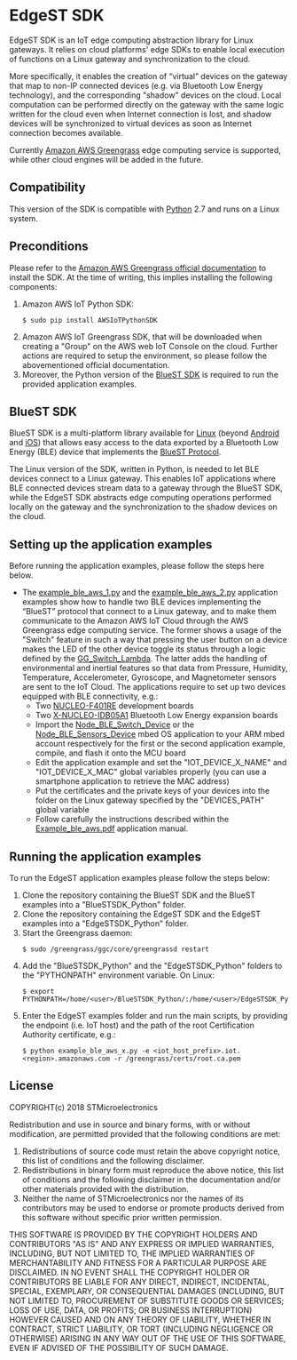 # EdgeST SDK

EdgeST SDK is an IoT edge computing abstraction library for Linux gateways. It relies on cloud platforms' edge SDKs to enable local execution of functions on a Linux gateway and synchronization to the cloud.

More specifically, it enables the creation of “virtual” devices on the gateway that map to non-IP connected devices (e.g. via Bluetooth Low Energy technology), and the corresponding "shadow" devices on the cloud. Local computation can be performed directly on the gateway with the same logic written for the cloud even when Internet connection is lost, and shadow devices will be synchronized to virtual devices as soon as Internet connection becomes available.

Currently [Amazon AWS Greengrass](https://aws.amazon.com/it/greengrass/) edge computing service is supported, while other cloud engines will be added in the future.


## Compatibility
This version of the SDK is compatible with [Python](https://www.python.org/) 2.7 and runs on a Linux system.


## Preconditions
Please refer to the [Amazon AWS Greengrass official documentation](https://docs.aws.amazon.com/greengrass/latest/developerguide/what-is-gg.html) to install the SDK. At the time of writing, this implies installing the following components:
 1. Amazon AWS IoT Python SDK:
    ```Shell
    $ sudo pip install AWSIoTPythonSDK
    ```
 2. Amazon AWS IoT Greengrass SDK, that will be downloaded when creating a "Group" on the AWS web IoT Console on the cloud. Further actions are required to setup the environment, so please follow the abovementioned official documentation.
 3. Moreover, the Python version of the [BlueST SDK](https://github.com/STMicroelectronics-CentralLabs/EdgeSTSDK_Python#bluest-sdk) is required to run the provided application examples.


## BlueST SDK
BlueST SDK is a multi-platform library available for [Linux](https://github.com/STMicroelectronics-CentralLabs/BlueSTSDK_Python) (beyond [Android](https://github.com/STMicroelectronics-CentralLabs/BlueSTSDK_Android) and [iOS](https://github.com/STMicroelectronics-CentralLabs/BlueSTSDK_iOS)) that allows easy access to the data exported by a Bluetooth Low Energy (BLE) device that implements the [BlueST Protocol](https://github.com/STMicroelectronics-CentralLabs/BlueSTSDK_Python#bluest-protocol).

The Linux version of the SDK, written in Python, is needed to let BLE devices connect to a Linux gateway. This enables IoT applications where BLE connected devices stream data to a gateway through the BlueST SDK, while the EdgeST SDK abstracts edge computing operations performed locally on the gateway and the synchronization to the shadow devices on the cloud.


## Setting up the application examples
Before running the application examples, please follow the steps here below.
 * The [example_ble_aws_1.py](https://github.com/STMicroelectronics-CentralLabs/EdgeSTSDK_Python/blob/master/edge_st_examples/aws/example_ble_aws_1.py) and the [example_ble_aws_2.py](https://github.com/STMicroelectronics-CentralLabs/EdgeSTSDK_Python/blob/master/edge_st_examples/aws/example_ble_aws_2.py) application examples show how to handle two BLE devices implementing the “BlueST” protocol that connect to a Linux gateway, and to make them communicate to the Amazon AWS IoT Cloud through the AWS Greengrass edge computing service. The former shows a usage of the "Switch" feature in such a way that pressing the user button on a device makes the LED of the other device toggle its status through a logic defined by the [GG_Switch_Lambda](https://github.com/STMicroelectronics-CentralLabs/EdgeSTSDK_Python/blob/master/edge_st_examples/aws/GG_Switch_Lambda.py). The latter adds the handling of environmental and inertial features so that data from Pressure, Humidity, Temperature, Accelerometer, Gyroscope, and Magnetometer sensors are sent to the IoT Cloud. The applications require to set up two devices equipped with BLE connectivity, e.g.:
   * Two [NUCLEO-F401RE](http://www.st.com/content/st_com/en/products/evaluation-tools/product-evaluation-tools/mcu-eval-tools/stm32-mcu-eval-tools/stm32-mcu-nucleo/nucleo-f401re.html) development boards
   * Two [X-NUCLEO-IDB05A1](http://www.st.com/content/st_com/en/products/ecosystems/stm32-open-development-environment/stm32-nucleo-expansion-boards/stm32-ode-connect-hw/x-nucleo-idb05a1.html) Bluetooth Low Energy expansion boards
   * Import the [Node_BLE_Switch_Device](https://os.mbed.com/teams/ST/code/Node_BLE_Switch_Device/) or the [Node_BLE_Sensors_Device](https://os.mbed.com/teams/ST/code/Node_BLE_Sensors_Device/) mbed OS application to your ARM mbed account respectively for the first or the second application example, compile, and flash it onto the MCU board
   * Edit the application example and set the "IOT_DEVICE_X_NAME" and "IOT_DEVICE_X_MAC" global variables properly (you can use a smartphone application to retrieve the MAC address)
   * Put the certificates and the private keys of your devices into the folder on the Linux gateway specified by the "DEVICES_PATH" global variable
   * Follow carefully the instructions described within the [Example_ble_aws.pdf](https://github.com/STMicroelectronics-CentralLabs/EdgeSTSDK_Python/blob/master/edge_st_examples/aws/Example_ble_aws.pdf) application manual.


## Running the application examples
To run the EdgeST application examples please follow the steps below:
 1. Clone the repository containing the BlueST SDK and the BlueST examples into a "BlueSTSDK_Python" folder.
 2. Clone the repository containing the EdgeST SDK and the EdgeST examples into a "EdgeSTSDK_Python" folder.
 3. Start the Greengrass daemon:
    ```Shell
    $ sudo /greengrass/ggc/core/greengrassd restart
    ```
 4. Add the "BlueSTSDK_Python" and the "EdgeSTSDK_Python" folders to the "PYTHONPATH" environment variable. On Linux:
    ```Shell
    $ export PYTHONPATH=/home/<user>/BlueSTSDK_Python/:/home/<user>/EdgeSTSDK_Python/
    ```
 5. Enter the EdgeST examples folder and run the main scripts, by providing the endpoint (i.e. IoT host) and the path of the root Certification Authority certificate, e.g.:
    ```Shell
    $ python example_ble_aws_x.py -e <iot_host_prefix>.iot.<region>.amazonaws.com -r /greengrass/certs/root.ca.pem
    ```


## License
COPYRIGHT(c) 2018 STMicroelectronics

Redistribution and use in source and binary forms, with or without
modification, are permitted provided that the following conditions are met:
  1. Redistributions of source code must retain the above copyright notice,
     this list of conditions and the following disclaimer.
  2. Redistributions in binary form must reproduce the above 
     notice, this list of conditions and the following disclaimer in the
     documentation and/or other materials provided with the distribution.
  3. Neither the name of STMicroelectronics nor the names of its
     contributors may be used to endorse or promote products derived from
     this software without specific prior written permission.

THIS SOFTWARE IS PROVIDED BY THE COPYRIGHT HOLDERS AND CONTRIBUTORS "AS IS"
AND ANY EXPRESS OR IMPLIED WARRANTIES, INCLUDING, BUT NOT LIMITED TO, THE
IMPLIED WARRANTIES OF MERCHANTABILITY AND FITNESS FOR A PARTICULAR PURPOSE
ARE DISCLAIMED. IN NO EVENT SHALL THE COPYRIGHT HOLDER OR CONTRIBUTORS BE
LIABLE FOR ANY DIRECT, INDIRECT, INCIDENTAL, SPECIAL, EXEMPLARY, OR
CONSEQUENTIAL DAMAGES (INCLUDING, BUT NOT LIMITED TO, PROCUREMENT OF
SUBSTITUTE GOODS OR SERVICES; LOSS OF USE, DATA, OR PROFITS; OR BUSINESS
INTERRUPTION) HOWEVER CAUSED AND ON ANY THEORY OF LIABILITY, WHETHER IN
CONTRACT, STRICT LIABILITY, OR TORT (INCLUDING NEGLIGENCE OR OTHERWISE)
ARISING IN ANY WAY OUT OF THE USE OF THIS SOFTWARE, EVEN IF ADVISED OF THE
POSSIBILITY OF SUCH DAMAGE.
